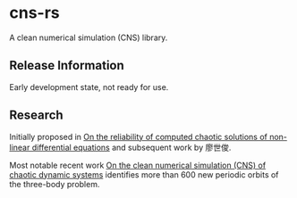 # cns-rs

A clean numerical simulation (CNS) library.

## Release Information

Early development state, not ready for use.

## Research

Initially proposed in [On the reliability of computed chaotic solutions of non-linear differential equations](https://doi.org/10.1111/j.1600-0870.2009.00402.x) and subsequent work by 廖世俊.

Most notable recent work [On the clean numerical simulation (CNS) of chaotic dynamic systems](https://doi.org/10.1016/S1001-6058(16)60785-0) identifies more than 600 new periodic orbits of the three-body problem.
